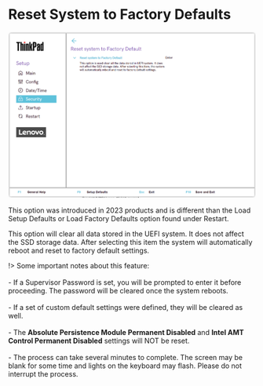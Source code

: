 # Reset System to Factory Defaults

![](./img/tp_resetsystemtofactorydefaults.png)

This option was introduced in 2023 products and is different than the Load Setup Defaults or Load Factory Defaults option found under Restart.

This option will clear all data stored in the UEFI system.  It does not affect the SSD storage data. After selecting this item the system will automatically reboot and reset to factory default settings. 

!> Some important notes about this feature:<br><br>- If a Supervisor Password is set, you will be prompted to enter it before proceeding. The password will be cleared once the system reboots.<br><br>- If a set of custom default settings were defined, they will be cleared as well.<br><br>- The **Absolute Persistence Module Permanent Disabled** and **Intel AMT Control Permanent Disabled** settings will NOT be reset.<br><br>- The process can take several minutes to complete. The screen may be blank for some time and lights on the keyboard may flash.  Please do not interrupt the process.
